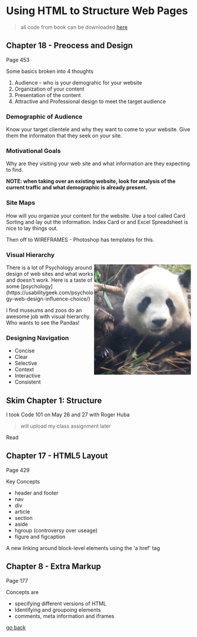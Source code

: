# Using HTML to Structure Web Pages

> all code from book can be downloaded [here](http://www.htmlandcssbook.com/code-samples/)

## Chapter 18 - Preocess and Design 
Page 453

Some basics broken into 4 thoughts

1. Audience - who is your demograhic for your website
2. Organization of your content
3. Presentation of the content
4. Attractive and Professional design to meet the target audience

### Demographic of Audience

Know your target clientele and why they want to come to your website.  Give them the informaton that they seek on your site.

### Motivational Goals

Why are they visiting your web site and what information are they expecting to find.

**NOTE: when taking over an existing website, look for analysis of the current traffic and what demographic is already present.**

### Site Maps

How will you organize your content for the website. Use a tool called Card Sorting and lay out the information.  Index Card or and Excel Spreadsheet is nice to lay things out. 

Then off to WIREFRAMES - Photoshop has templates for this.

### Visual Hierarchy

<img src="images/calgarypanda.jpg" align="right" height="300px">
There is a lot of Psychology around design of web sites and what works and doesn't work.  Here is a taste of some [psychology](https://usabilitygeek.com/psychology-web-design-influence-choice/)

I find museums and zoos do an awesome job with visual hierarchy. Who wants to see the Pandas! 

### Designing Navigation

- Concise
- Clear
- Selective
- Context
- Interactive
- Consistent

## Skim Chapter 1: Structure
I took Code 101 on May 26 and 27 with Roger Huba
> will upload my class assignment later

Read
## Chapter 17 - HTML5 Layout 
Page 429

Key Concepts
- header and footer
- nav
- div
- article
- section
- aside
- hgroup (controversy over useage)
- figure and figcaption

A new linking around block-level elements using the 'a href' tag



## Chapter 8 - Extra Markup
Page 177

Concepts are
- specifying different versions of HTML
- Identifying and groupoing elements
- comments, meta information and iframes





[go back](README.md)
